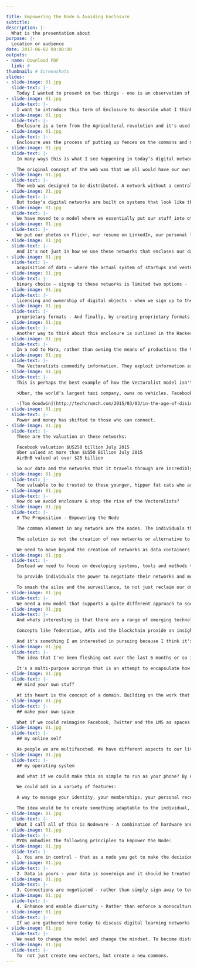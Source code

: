 ```yaml
---

title: Empowering the Node & Avoiding Enclosure
subtitle:
description: |-
  What is the presentation about
purpose: |-
  Location or audience
date: 2017-06-02 00:00:00
outputs:
- name: Download PDF
  link: #
thumbnail: # Screenshots
slides:
- slide-image: 01.jpg
  slide-text: |-
    Today I wanted to present on two things - one is an observation of a significant problem. The other is to put forward a proposal for a way forward in which to overcome.
- slide-image: 01.jpg
  slide-text: |-
    I want to introduce this term of Enclosure to describe what I think has been happening on the web since the   emergence of social media.
- slide-image: 01.jpg
  slide-text: |-
    Enclosure is a term from the Agricultural revolution and it's used to describe the process that ended the ancient system of farming in open fields. Rather than individual farmlands there was the commons and everyone had a right to farm in the commons.
- slide-image: 01.jpg
  slide-text: |-
    Enclosure was the process of putting up fences on the commons and moving ownership of  property from the community into private hands. This process generated massive social and economic change. To the power dynamics, social structures and the levels of individual and community autonomy. It created new classes of people and an economic and social structure that relied on exploitation.
- slide-image: 01.jpg
  slide-text: |-
    In many ways this is what I see happening in today’s digital networks? A case of history repeating itself.

    The original concept of the web was that we all would have our own websites. These would be our own place to create, store and publish. We would create a "commons" in which we share knowledge. And that through this digital network a social space would emerge out of this big open system.
- slide-image: 01.jpg
  slide-text: |-
    The web was designed to be distributed. A network without a central point of failure or control. In this way nodes could connect in a multitude of different ways, networks would emerge in independent and evolving ways able to be reshaped to suit the needs of the time.
- slide-image: 01.jpg
  slide-text: |-
    But today's digital networks are built on systems that look like this. Centralised around a single database. A single point of failure. A single point of observation. A database able to be harnessed for commercial interests and effects. And while the number of nodes that these systems can support is amazing, they operate in isolation. A node in Facebook cannot connect to the one on Twitter. A node in the LMS cannot connect with LinkedIn. This is regardless of whether that node is the same person or not. By simply using these systems we are forced to create multiple identities.
- slide-image: 01.jpg
  slide-text: |-
    We have moved to a model where we essentially put our stuff into other peoples containers. We've given up it seems on the open  spaces. Where once we shared, the fences have now been put up. Fences that keep  the ability for us and our data to connect and be shared - separate and contained.
- slide-image: 01.jpg
  slide-text: |-
    We put our photos on Flickr, our resume on LinkedIn, our personal lives on Facebook, our location on Foursquare. And from that point on the data doesn’t live in the commons. It doesn’t even live in our own domain it goes into these silos. We become renters of our own information. We become nodes not in a network of our own, but in someone else's.
- slide-image: 01.jpg
  slide-text: |-
    And it's not just in how we use these networks that encloses our data. These businesses also have a variety of practices that they often exploit:
- slide-image: 01.jpg
  slide-text: |-
    acquisition of data – where the actual system of startups and venture capital actual promote a culture of build and sell out. The strategy becomes accumulation of users and associated data which becomes the assets used to leverage a
- slide-image: 01.jpg
  slide-text: |-
    binary choice – signup to these networks is limited two options -  accept or decline. There is no way to negotiate terms, understand them or choose licensing options before you sign up.
- slide-image: 01.jpg
  slide-text: |-
    licensing and ownership of digital objects - when we sign up to the terms of service quite often what we are doing is granting that company a perpetual licence to use our data. It's not granting them ownership - but in a digital rather than analogue world, what is the difference?
- slide-image: 01.jpg
  slide-text: |-
    proprietary formats - And finally, by creating proprietary formats our data often becomes locked in to their system. This means that there is little portability of our data - we can't move it between networks, it becomes anchored to a single system which in many ways is defeats the purpose of being digital!
- slide-image: 01.jpg
  slide-text: |-
    Another way to think about this enclosure is outlined in the Hacker Manifesto that was written by McKenzie Wark back in 2004, important to note that this was before the rise of social media. In the book Wark suggested that what was occurring was the rise of a Vectoralist Class - the owners of the vectors - the various pathways and networks over which information flows.
- slide-image: 01.jpg
  slide-text: |-
    In a nod to Marx, rather than owning the means of productions the Vectoralists own and exploit the means of transmission. They may own the wires and the cables, but increasingly they own the platforms through which we consume and share.
- slide-image: 01.jpg
  slide-text: |-
    The Vectoralists commodify information. They exploit information as a resource for capital. Our information, our data, becomes the commodity that they trade with. We are being exploited in order for them to make a profit. "Our" digital networks feed these commercial concerns.
- slide-image: 01.jpg
  slide-text: |-
    This is perhaps the best example of how the Vectoralist model isn't a theory, it's become reality.

    >Uber, the world’s largest taxi company, owns no vehicles. Facebook, the world’s most popular media owner, creates no content... And Airbnb, the world’s largest accommodation provider, owns no real estate.

    -[Tom Goodwin](http://techcrunch.com/2015/03/03/in-the-age-of-disintermediation-the-battle-is-all-for-the-customer-interface/)
- slide-image: 01.jpg
  slide-text: |-
    Power and money has shifted to those who can connect.
- slide-image: 01.jpg
  slide-text: |-
    These are the valuation on these networks:

    Facebook valuation $US250 billion July 2015
    Uber valued at more than $US50 Billion July 2015
    AirBnB valued at over $25 billion

    So our data and the networks that it travels through are incredibly valuable. In many ways too valuable. Too valuable to be commodified.
- slide-image: 01.jpg
  slide-text: |-
    Too valuable to be trusted to these younger, hipper fat cats who are driven by a profit motive.
- slide-image: 01.jpg
  slide-text: |-
    How do we avoid enclosure & stop the rise of the Vectoralists?
- slide-image: 01.jpg
  slide-text: |-
    # The Proposition - Empowering the Node

    The common element in any network are the nodes. The individuals that make up the network, and it's important to think of them as people - not as users. And people should have the right to be free and autonomous on the web just as they are in life.

    The solution is not the creation of new networks or alternative to Facebook or Twitter. As Mike suggested - getting away from the stream and think more about the garden.

    We need to move beyond the creation of networks as data containers which can be commodified and commercialised.
- slide-image: 01.jpg
  slide-text: |-
    Instead we need to focus on developing systems, tools and methods that empowered the node. Ways that allow each node to establish control over their digital lives.

    To provide individuals the power to negotiate their networks and move seamlessly between them.

    To smash the silos and the surveillance, to not just reclaim our domain but to extend it with the ability to generate new networks of our own.
- slide-image: 01.jpg
  slide-text: |-
    We need a new model that supports a quite different approach to social, economic, political and technological issues in the digital space.
- slide-image: 01.jpg
  slide-text: |-
    And whats interesting is that there are a range of emerging technologies and practices that provide a glimpse into how this could happen.

    Concepts like federation, APIs and the blockchain provide an insight into how all this could work. You may not understand what all of these things are - but understand that there are people in the tech world who are working at reshaping the available technologies.

    And it's something I am interested in pursuing because I think it's an opportunity to reimagine networks - how they are created, how they are governed and for those of us at this conference - how they can be used to learn and grow and change.
- slide-image: 01.jpg
  slide-text: |-
    The idea that I've been fleshing out over the last 6 months or so is MYOS.

    It's a multi-purpose acronym that is an attempt to encapsulate how this might work and how we could create it.
- slide-image: 01.jpg
  slide-text: |-
    ## mind your own stuff

    At its heart is the concept of a domain. Building on the work that Jim Groom and his team have been working towards we need to start with having a space, a store and a server to do this all on. But the focus of MYOS is to think beyond our own space, and to look at how we might connect with others. How might we create our networks.
- slide-image: 01.jpg
  slide-text: |-
    ## make your own space

    What if we could reimagine Facebook, Twitter and the LMS as spaces for networks rather than the containers of them? What would be possible then? What could we do if we could negotiate our own terms, to move beyond the binary of accept or decline. Part of myos would be that it would be quite simple and easy to create our own networks without the need for the massive overhead of server infrastructure and centralised management.
- slide-image: 01.jpg
  slide-text: |-
    ## my online self

    As people we are multifaceted. We have different aspects to our lives, we take on different personas, we socialise with different groups. We need technology that can support a better understanding of ourselves as complex human beings rather than data in a table. We need to be able manage our identity online, not have it defined by LinkedIn or Facebook. We shouldn't have to manage complex privacy settings that are open to change at any moment. We shouldn't have to fill in another online form so our personal information can yet again be held in  another database.
- slide-image: 01.jpg
  slide-text: |-
    ## my operating system

    And what if we could make this as simple to run as your phone? By developing a backend structure that combined hardware and software you could add new features in much the same way you install an app.

    We could add in a variety of features:

    A way to manage your identity, your memberships, your personal records, display your badges and qualifications, share your publications, create galleries of images, develop a portfolio of your work, or collect your notes.

    The idea would be to create something adaptable to the individual, supportive of your own needs,
- slide-image: 01.jpg
  slide-text: |-
    What I call all of this is Nodeware - A combination of hardware and software that can change the underlying structure of systems from centralised to decentralised. From institutional to individual. From controlled to free. From closed to open.
- slide-image: 01.jpg
  slide-text: |-
    MYOS embodies the following principles to Empower the Node:
- slide-image: 01.jpg
  slide-text: |-
    1. You are in control - that as a node you get to make the decisions, they're not made for you.
- slide-image: 01.jpg
  slide-text: |-
    2. Data is yours - your data is sovereign and it should be treated that way. You should have authority over how your data is shared and used. Who can access it and for how long.
- slide-image: 01.jpg
  slide-text: |-
    3. Connections are negotiated - rather than simply sign away to terms of service we need to ensure that democratic values are not lost. Networks require trust to work effectively so it's important that both sides are explicit about what and how they are willing to work.
- slide-image: 01.jpg
  slide-text: |-
    4. Enhance and enable diversity - Rather than enforce a monoculture, MYOS aims to promote diversity. We live in a complex world and we need to service that complexity rather than limit and While there is a need for a stable core, MYOS should promote a diverse eco-system of applications.
- slide-image: 01.jpg
  slide-text: |-
    If we are gathered here today to discuss digital learning networks then we acknowledge that they are incredibly useful and meaningful. But we must also accept that the networks that we currently use are limited because of the underlying models and technologies that support them.
- slide-image: 01.jpg
  slide-text: |-
    We need to change the model and change the mindset. To become distributed, to be more co-opertative, to promote more autonomy and ultimately be more connected.
- slide-image: 01.jpg
  slide-text: |-
    To  not just create new vectors, but create a new commons.
---
```

